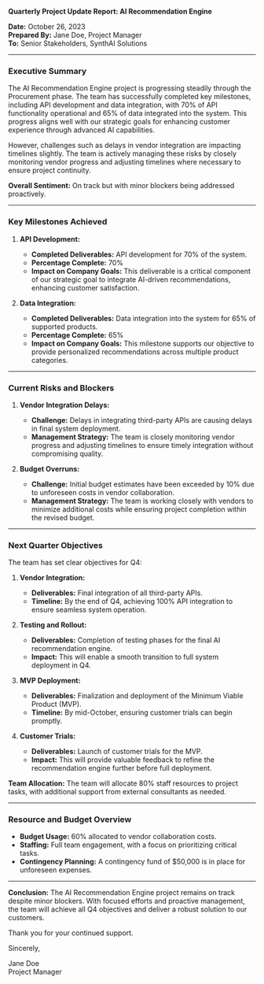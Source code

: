 

**Quarterly Project Update Report: AI Recommendation Engine**

**Date:** October 26, 2023  
**Prepared By:** Jane Doe, Project Manager  
**To:** Senior Stakeholders, SynthAI Solutions

---

### **Executive Summary**

The AI Recommendation Engine project is progressing steadily through the Procurement phase. The team has successfully completed key milestones, including API development and data integration, with 70% of API functionality operational and 65% of data integrated into the system. This progress aligns well with our strategic goals for enhancing customer experience through advanced AI capabilities.

However, challenges such as delays in vendor integration are impacting timelines slightly. The team is actively managing these risks by closely monitoring vendor progress and adjusting timelines where necessary to ensure project continuity.

**Overall Sentiment:** On track but with minor blockers being addressed proactively.

---

### **Key Milestones Achieved**

1. **API Development:**
   - **Completed Deliverables:** API development for 70% of the system.
   - **Percentage Complete:** 70%
   - **Impact on Company Goals:** This deliverable is a critical component of our strategic goal to integrate AI-driven recommendations, enhancing customer satisfaction.

2. **Data Integration:**
   - **Completed Deliverables:** Data integration into the system for 65% of supported products.
   - **Percentage Complete:** 65%
   - **Impact on Company Goals:** This milestone supports our objective to provide personalized recommendations across multiple product categories.

---

### **Current Risks and Blockers**

1. **Vendor Integration Delays:**
   - **Challenge:** Delays in integrating third-party APIs are causing delays in final system deployment.
   - **Management Strategy:** The team is closely monitoring vendor progress and adjusting timelines to ensure timely integration without compromising quality.

2. **Budget Overruns:**
   - **Challenge:** Initial budget estimates have been exceeded by 10% due to unforeseen costs in vendor collaboration.
   - **Management Strategy:** The team is working closely with vendors to minimize additional costs while ensuring project completion within the revised budget.

---

### **Next Quarter Objectives**

The team has set clear objectives for Q4:

1. **Vendor Integration:**
   - **Deliverables:** Final integration of all third-party APIs.
   - **Timeline:** By the end of Q4, achieving 100% API integration to ensure seamless system operation.

2. **Testing and Rollout:**
   - **Deliverables:** Completion of testing phases for the final AI recommendation engine.
   - **Impact:** This will enable a smooth transition to full system deployment in Q4.

3. **MVP Deployment:**
   - **Deliverables:** Finalization and deployment of the Minimum Viable Product (MVP).
   - **Timeline:** By mid-October, ensuring customer trials can begin promptly.

4. **Customer Trials:**
   - **Deliverables:** Launch of customer trials for the MVP.
   - **Impact:** This will provide valuable feedback to refine the recommendation engine further before full deployment.

**Team Allocation:** The team will allocate 80% staff resources to project tasks, with additional support from external consultants as needed.

---

### **Resource and Budget Overview**

- **Budget Usage:** 60% allocated to vendor collaboration costs.
- **Staffing:** Full team engagement, with a focus on prioritizing critical tasks.
- **Contingency Planning:** A contingency fund of $50,000 is in place for unforeseen expenses.

---

**Conclusion:** The AI Recommendation Engine project remains on track despite minor blockers. With focused efforts and proactive management, the team will achieve all Q4 objectives and deliver a robust solution to our customers.

Thank you for your continued support.

Sincerely,

Jane Doe  
Project Manager